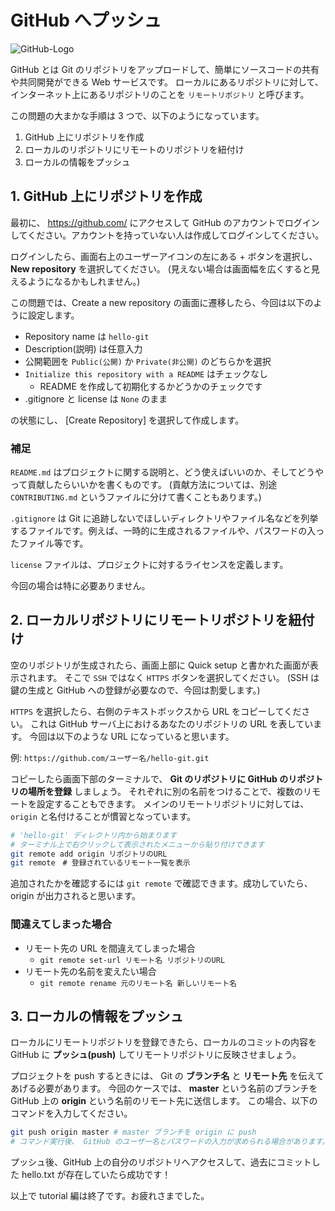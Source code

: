 # GitHub へプッシュ

![GitHub-Logo](@/assets/text/img/GitHub-Mark-120px-plus.png)

GitHub とは Git のリポジトリをアップロードして、簡単にソースコードの共有や共同開発ができる Web サービスです。
ローカルにあるリポジトリに対して、インターネット上にあるリポジトリのことを `リモートリポジトリ` と呼びます。

この問題の大まかな手順は 3 つで、以下のようになっています。

1. GitHub 上にリポジトリを作成
2. ローカルのリポジトリにリモートのリポジトリを紐付け
3. ローカルの情報をプッシュ

## 1. GitHub 上にリポジトリを作成

最初に、 <a href="https://github.com/" target="_blank">https://github.com/</a> にアクセスして GitHub のアカウントでログインしてください。アカウントを持っていない人は作成してログインしてください。

ログインしたら、画面右上のユーザーアイコンの左にある + ボタンを選択し、 **New repository** を選択してください。
(見えない場合は画面幅を広くすると見えるようになるかもしれません。)

この問題では、Create a new repository の画面に遷移したら、今回は以下のように設定します。

- Repository name は `hello-git`
- Description(説明) は任意入力
- 公開範囲を `Public(公開)` か `Private(非公開)` のどちらかを選択
- `Initialize this repository with a README` はチェックなし
  - README を作成して初期化するかどうかのチェックです
- .gitignore と license は `None` のまま

の状態にし、 [Create Repository] を選択して作成します。

### 補足

`README.md` はプロジェクトに関する説明と、どう使えばいいのか、そしてどうやって貢献したらいいかを書くものです。
(貢献方法については、別途 `CONTRIBUTING.md` というファイルに分けて書くこともあります。)

`.gitignore` は Git に追跡しないでほしいディレクトリやファイル名などを列挙するファイルです。例えば、一時的に生成されるファイルや、パスワードの入ったファイル等です。

`license` ファイルは、プロジェクトに対するライセンスを定義します。

今回の場合は特に必要ありません。

## 2. ローカルリポジトリにリモートリポジトリを紐付け

空のリポジトリが生成されたら、画面上部に Quick setup と書かれた画面が表示されます。
そこで `SSH` ではなく `HTTPS` ボタンを選択してください。
(SSH は鍵の生成と GitHub への登録が必要なので、今回は割愛します。)

`HTTPS` を選択したら、右側のテキストボックスから URL をコピーしてください。
これは GitHub サーバ上におけるあなたのリポジトリの URL を表しています。
今回は以下のような URL になっていると思います。

例: `https://github.com/ユーザー名/hello-git.git`

コピーしたら画面下部のターミナルで、 **Git のリポジトリに GitHub のリポジトリの場所を登録** しましょう。
それぞれに別の名前をつけることで、複数のリモートを設定することもできます。
メインのリモートリポジトリに対しては、`origin` と名付けることが慣習となっています。

```bash
# 'hello-git' ディレクトリ内から始まります
# ターミナル上で右クリックして表示されたメニューから貼り付けできます
git remote add origin リポジトリのURL
git remote　# 登録されているリモート一覧を表示
```

追加されたかを確認するには `git remote` で確認できます。成功していたら、 origin が出力されると思います。

### 間違えてしまった場合

- リモート先の URL を間違えてしまった場合
  - `git remote set-url リモート名 リポジトリのURL`
- リモート先の名前を変えたい場合
  - `git remote rename 元のリモート名 新しいリモート名`

## 3. ローカルの情報をプッシュ

ローカルにリモートリポジトリを登録できたら、ローカルのコミットの内容を GitHub に **プッシュ(push)** してリモートリポジトリに反映させましょう。

プロジェクトを push するときには、 Git の **ブランチ名** と **リモート先** を伝えてあげる必要があります。
今回のケースでは、 **master** という名前のブランチを GitHub 上の **origin** という名前のリモート先に送信します。
この場合、以下のコマンドを入力してください。

```bash
git push origin master # master ブランチを origin に push
# コマンド実行後、 GitHub のユーザー名とパスワードの入力が求められる場合があります。
```

プッシュ後、GitHub 上の自分のリポジトリへアクセスして、過去にコミットした hello.txt が存在していたら成功です！

以上で tutorial 編は終了です。お疲れさまでした。
